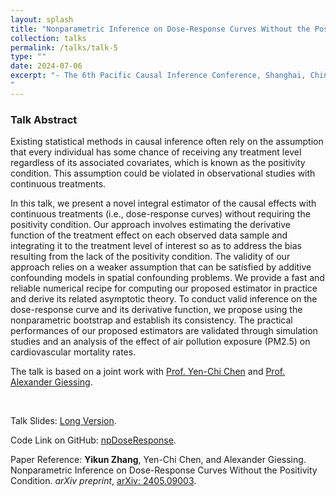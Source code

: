```yaml
---
layout: splash
title: "Nonparametric Inference on Dose-Response Curves Without the Positivity Condition"
collection: talks
permalink: /talks/talk-5
type: ""
date: 2024-07-06
excerpt: "- The 6th Pacific Causal Inference Conference, Shanghai, China (July 2024, Virtual)
"
---
```


### Talk Abstract

Existing statistical methods in causal inference often rely on the assumption that every individual has some chance of receiving any treatment level regardless of its associated covariates, which is known as the positivity condition. This assumption could be violated in observational studies with continuous treatments. 

In this talk, we present a novel integral estimator of the causal effects with continuous treatments (i.e., dose-response curves) without requiring the positivity condition. Our approach involves estimating the derivative function of the treatment effect on each observed data sample and integrating it to the treatment level of interest so as to address the bias resulting from the lack of the positivity condition. The validity of our approach relies on a weaker assumption that can be satisfied by additive confounding models in spatial confounding problems. We provide a fast and reliable numerical recipe for computing our proposed estimator in practice and derive its related asymptotic theory. To conduct valid inference on the dose-response curve and its derivative function, we propose using the nonparametric bootstrap and establish its consistency. The practical performances of our proposed estimators are validated through simulation studies and an analysis of the effect of air pollution exposure (PM2.5) on cardiovascular mortality rates.

The talk is based on a joint work with  [Prof. Yen-Chi Chen](http://faculty.washington.edu/yenchic/) and [Prof. Alexander Giessing](https://agiessing.github.io/).

<br>

Talk Slides: [Long Version](https://zhangyk8.github.io/talks/DoseResponseNP.pdf).

Code Link on GitHub: [npDoseResponse](https://github.com/zhangyk8/npDoseResponse).

Paper Reference: **Yikun Zhang**, Yen-Chi Chen, and Alexander Giessing. Nonparametric Inference on Dose-Response Curves Without the Positivity Condition. _arXiv preprint_, [arXiv: 2405.09003](https://arxiv.org/abs/2405.09003).
